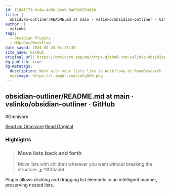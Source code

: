 ```yaml
---
id: f1d4f779-bc4a-4dde-9ee9-0a69b697449b
title: |
  obsidian-outliner/README.md at main · vslinko/obsidian-outliner · GitHub
author: |
  vslinko
tags:
  - Obsidian-Plugins
  - MMW-Dev/Workflow
date_saved: 2024-03-24 04:28:35
site_name: GitHub
original_url: https://omnivore.app/me/https-github-com-vslinko-obsidian-outliner-blob-main-readme-md-18e6bed8883
dg-publish: true
dg-metatags:
  description: Work with your lists like in Workflowy or RoamResearch - vslinko/obsidian-outliner
  og:image: https://i.imgur.com/LmCg5HX.png
---
```


## obsidian-outliner/README.md at main · vslinko/obsidian-outliner · GitHub
#Omnivore

[Read on Omnivore](https://omnivore.app/me/https-github-com-vslinko-obsidian-outliner-blob-main-readme-md-18e6bed8883)
[Read Original](https://github.com/vslinko/obsidian-outliner/blob/main/README.md)

### Highlights

> ### Move lists back and forth
> 
> [](#move-lists-back-and-forth)
> 
> Move lists with children wherever you want without breaking the structure. [⤴️](https://omnivore.app/me/https-github-com-vslinko-obsidian-outliner-blob-main-readme-md-18e6bed8883#9f00a5bf-8260-46b5-a2d2-bc59393d7d76)  ^9f00a5bf

Plugin allows clicking and dragging list elements in an intelligent manner, preserving nested lists.

